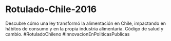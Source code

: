 # Rotulado-Chile-2016
Descubre cómo una ley transformó la alimentación en Chile, impactando en hábitos de consumo y en la propia industria alimentaria. Código de salud y cambio. #RotuladoChileno #InnovacionEnPoliticasPublicas
